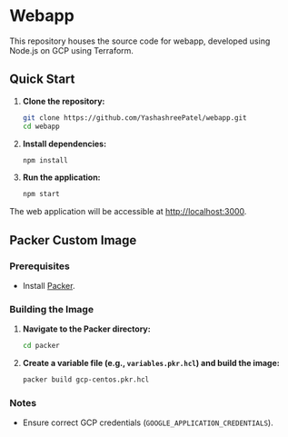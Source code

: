 # Webapp

This repository houses the source code for webapp, developed using Node.js on GCP using Terraform.

## Quick Start

1. **Clone the repository:**
    ```bash
    git clone https://github.com/YashashreePatel/webapp.git
    cd webapp
    ```

2. **Install dependencies:**
    ```bash
    npm install
    ```

3. **Run the application:**
    ```bash
    npm start
    ```

The web application will be accessible at [http://localhost:3000](http://localhost:3000).

## Packer Custom Image

### Prerequisites

- Install [Packer](https://www.packer.io/).

### Building the Image

1. **Navigate to the Packer directory:**
    ```bash
    cd packer
    ```

2. **Create a variable file (e.g., `variables.pkr.hcl`) and build the image:**
    ```bash
    packer build gcp-centos.pkr.hcl
    ```

### Notes

- Ensure correct GCP credentials (`GOOGLE_APPLICATION_CREDENTIALS`).
